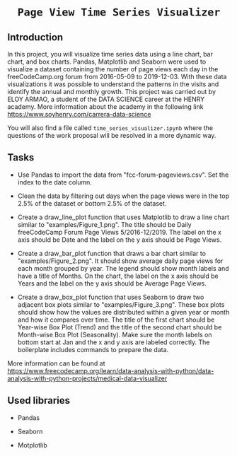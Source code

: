 # <h1 align=center>**`Page View Time Series Visualizer`**</h1>


## **Introduction**

In this project, you will visualize time series data using a line chart, bar chart, and box charts. Pandas, Matplotlib and Seaborn were used to visualize a dataset containing the number of page views each day in the freeCodeCamp.org forum from 2016-05-09 to 2019-12-03. With these data visualizations it was possible to understand the patterns in the visits and identify the annual and monthly growth. This project was carried out by ELOY ARMAO, a student of the DATA SCIENCE career at the HENRY academy. More information about the academy in the following link https://www.soyhenry.com/carrera-data-science

You will also find a file called `time_series_visualizer.ipynb` where the questions of the work proposal will be resolved in a more dynamic way.

## **Tasks**

+ Use Pandas to import the data from "fcc-forum-pageviews.csv". Set the index to the date column.

+ Clean the data by filtering out days when the page views were in the top 2.5% of the dataset or bottom 2.5% of the dataset.

+ Create a draw_line_plot function that uses Matplotlib to draw a line chart similar to "examples/Figure_1.png". The title should be Daily freeCodeCamp Forum Page Views 5/2016-12/2019. The label on the x axis should be Date and the label on the y axis should be Page Views.

+ Create a draw_bar_plot function that draws a bar chart similar to "examples/Figure_2.png". It should show average daily page views for each month grouped by year. The legend should show month labels and have a title of Months. On the chart, the label on the x axis should be Years and the label on the y axis should be Average Page Views.

+ Create a draw_box_plot function that uses Seaborn to draw two adjacent box plots similar to "examples/Figure_3.png". These box plots should show how the values are distributed within a given year or month and how it compares over time. The title of the first chart should be Year-wise Box Plot (Trend) and the title of the second chart should be Month-wise Box Plot (Seasonality). Make sure the month labels on bottom start at Jan and the x and y axis are labeled correctly. The boilerplate includes commands to prepare the data.

More information can be found at https://www.freecodecamp.org/learn/data-analysis-with-python/data-analysis-with-python-projects/medical-data-visualizer

## **Used libraries**

+ Pandas

+ Seaborn

+ Motplotlib